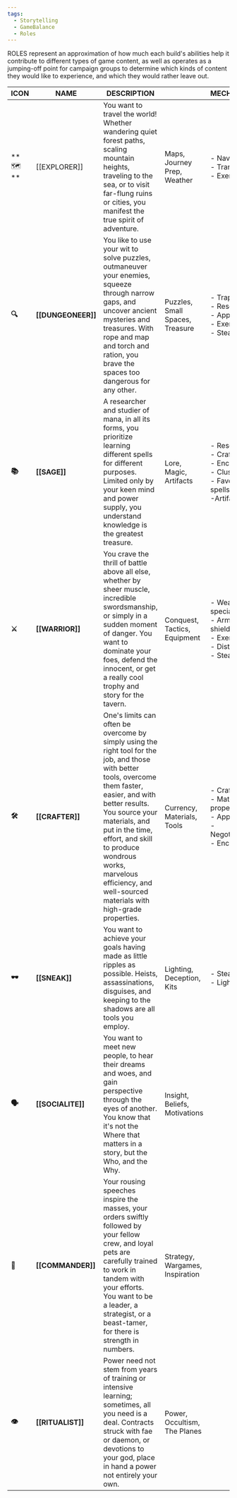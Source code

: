 ```yaml
---
tags:
  - Storytelling
  - GameBalance
  - Roles
---
```

ROLES represent an approximation of how much each build's abilities help it contribute to different types of game content, as well as operates as a jumping-off point for campaign groups to determine which kinds of content they would like to experience, and which they would rather leave out.

| ICON     | NAME               | DESCRIPTION                                                                                                                                                                                                                                                                                                                                  |                                 | MECHANICS                                                                                |
| -------- | ------------------ | -------------------------------------------------------------------------------------------------------------------------------------------------------------------------------------------------------------------------------------------------------------------------------------------------------------------------------------------- | ------------------------------- | ---------------------------------------------------------------------------------------- |
| **🗺️ ** | [[EXPLORER]]       | You want to travel the world! Whether wandering quiet forest paths, scaling mountain heights, traveling to the sea, or to visit far-flung ruins or cities, you manifest the true spirit of adventure.                                                                                                                                        | Maps, Journey Prep, Weather     | - Navigation<br>- Translation<br>- Exertion                                              |
| **🔍**   | **[[DUNGEONEER]]** | You like to use your wit to solve puzzles, outmaneuver your enemies, squeeze through narrow gaps, and uncover ancient mysteries and treasures. With rope and map and torch and ration, you brave the spaces too dangerous for any other.                                                                                                     | Puzzles, Small Spaces, Treasure | - Traps<br>- Research<br>- Appraisal<br>- Exertion<br>- Stealth                          |
| **📚**   | **[[SAGE]]**     | A researcher and studier of mana, in all its forms, you prioritize learning different spells for different purposes. Limited only by your keen mind and power supply, you understand knowledge is the greatest treasure.                                                                                                                     | Lore, Magic, Artifacts          | - Research<br>- Crafting<br>- Enchanting<br>- Clusters<br>- Favored spells<br>-Artifacts |
| **⚔️**   | **[[WARRIOR]]**    | You crave the thrill of battle above all else, whether by sheer muscle, incredible swordsmanship, or simply in a sudden moment of danger. You want to dominate your foes, defend the innocent, or get a really cool trophy and story for the tavern.                                                                                         | Conquest, Tactics, Equipment    | - Weapon specials<br>- Armor and shields<br>- Exertion<br>- Distraction<br>- Steadfast   |
| **🛠️**  | **[[CRAFTER]]**    | One's limits can often be overcome by simply using the right tool for the job, and those with better tools, overcome them faster, easier, and with better results. You source your materials, and put in the time, effort, and skill to produce wondrous works, marvelous efficiency, and well-sourced materials with high-grade properties. | Currency, Materials, Tools      | - Crafting<br>- Material properties<br>- Appraisal<br>- Negotiation<br>- Enchanting<br>  |
| **🕶️**  | **[[SNEAK]]**      | You want to achieve your goals having made as little ripples as possible. Heists, assassinations, disguises, and keeping to the shadows are all tools you employ.                                                                                                                                                                            | Lighting, Deception, Kits       | - Stealth<br>- Lighting                                                                  |
| **🗣️**  | **[[SOCIALITE]]**  | You want to meet new people, to hear their dreams and woes, and gain perspective through the eyes of another. You know that it's not the Where that matters in a story, but the Who, and the Why.                                                                                                                                            | Insight, Beliefs, Motivations   |                                                                                          |
| **👑**   | **[[COMMANDER]]**  | Your rousing speeches inspire the masses, your orders swiftly followed by your fellow crew, and loyal pets are carefully trained to work in tandem with your efforts. You want to be a leader, a strategist, or a beast-tamer, for there is strength in numbers.                                                                             | Strategy, Wargames, Inspiration |                                                                                          |
| **👁️**  | **[[RITUALIST]]**  | Power need not stem from years of training or intensive learning; sometimes, all you need is a deal. Contracts struck with fae or daemon, or devotions to your god, place in hand a power not entirely your own.                                                                                                                             | Power, Occultism, The Planes    |                                                                                          |

 

